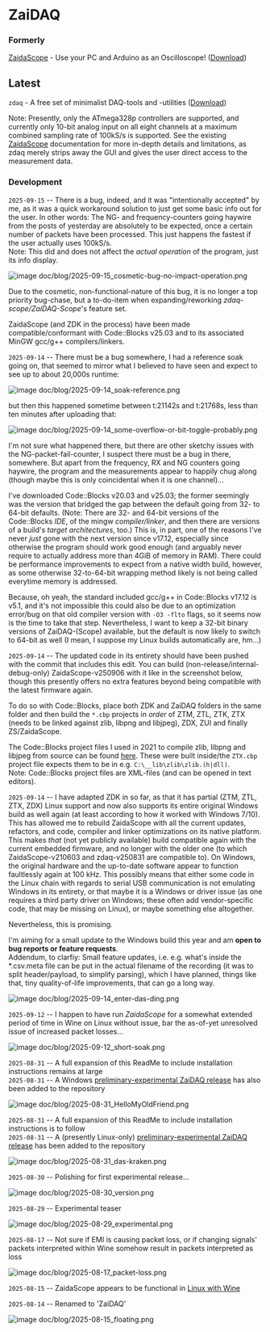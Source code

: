# ZaiDAQ



### Formerly

[ZaidaScope](https://github.com/ZaidaTek/ZaidaScope/blob/master/scope/ReadMe.md) - Use your PC and Arduino as an Oscilloscope! ([Download](https://github.com/ZaidaTek/ZaiDAQ/releases/tag/zaidascope-v210603))  



## Latest

`zdaq` - A free set of minimalist DAQ-tools and -utilities ([Download](https://github.com/ZaidaTek/ZaiDAQ/releases/tag/zdaq-v250831))

Note: Presently, only the ATmega328p controllers are supported, and currently only 10-bit analog input on all eight channels at a maximum combined sampling rate of 100kS/s is supported. See the existing [ZaidaScope](https://github.com/ZaidaTek/ZaidaScope/blob/master/scope/ReadMe.md) documentation for more in-depth details and limitations, as zdaq merely strips away the GUI and gives the user direct access to the measurement data.



### Development

`2025-09-15` -- There is a bug, indeed, and it was "intentionally accepted" by me, as it was a quick workaround solution to just get some basic info out for the user. In other words: The NG- and frequency-counters going haywire from the posts of yesterday are absolutely to be expected, once a certain number of packets have been processed. This just happens the fastest if the user actually uses 100kS/s.  
Note: This did and does not affect the *actual operation* of the program, just its info display.

![image doc/blog/2025-09-15_cosmetic-bug-no-impact-operation.png](https://github.com/ZaidaTek/ZaidaScope/blob/master/doc/blog/2025-09-15_cosmetic-bug-no-impact-operation.png "")

Due to the cosmetic, non-functional-nature of this bug, it is no longer a top priority bug-chase, but a to-do-item when expanding/reworking *zdaq-scope/ZaiDAQ-Scope*'s feature set.

ZaidaScope (and ZDK in the process) have been made compatible/conformant with Code::Blocks v25.03 and to its associated MinGW gcc/g++ compilers/linkers.



`2025-09-14` -- There must be a bug somewhere, I had a reference soak going on, that seemed to mirror what I believed to have seen and expect to see up to about 20,000s runtime:

![image doc/blog/2025-09-14_soak-reference.png](https://github.com/ZaidaTek/ZaidaScope/blob/master/doc/blog/2025-09-14_soak-reference.png "")

but then this happened sometime between t:21142s and t:21768s, less than ten minutes after uploading that:

![image doc/blog/2025-09-14_some-overflow-or-bit-toggle-probably.png](https://github.com/ZaidaTek/ZaidaScope/blob/master/doc/blog/2025-09-14_some-overflow-or-bit-toggle-probably.png "")

I'm not sure what happened there, but there are other sketchy issues with the NG-packet-fail-counter, I suspect there must be a bug in there, somewhere. But apart from the frequency, RX and NG counters going haywire, the program and the measurements appear to happily chug along (though maybe this is only coincidental when it is one channel)...

I've downloaded Code::Blocks v20.03 and v25.03; the former seemingly was the version that bridged the gap between the default going from 32- to 64-bit defaults. (Note: There are 32- and 64-bit versions of the Code::Blocks *IDE*, of the mingw *compiler/linker*, and then there are versions of a build's *target architectures*, too.) This is, in part, one of the reasons I've never *just* gone with the next version since v17.12, especially since otherwise the program should work good enough (and arguably never require to actually address more than 4GiB of memory in RAM). There could be performance improvements to expect from a native width build, however, as some otherwise 32-to-64-bit wrapping method likely is not being called everytime memory is addressed.

Because, oh yeah, the standard included gcc/g++ in Code::Blocks v17.12 is v5.1, and it's not impossible this could also be due to an optimization error/bug on that old compiler version with `-O3 -flto` flags, so it seems now is the time to take that step. Nevertheless, I want to keep a 32-bit binary versions of ZaiDAQ-(Scope) available, but the default is now likely to switch to 64-bit as well (I mean, I suppose my Linux builds automatically are, hm...)



`2025-09-14` -- The updated code in its entirety should have been pushed with the commit that includes this edit. You can build (non-release/internal-debug-only) ZaidaScope-v250906 with it like in the screenshot below, though this presently offers no extra features beyond being compatible with the latest firmware again.

To do so with Code::Blocks, place both ZDK and ZaiDAQ folders in the same folder and then build the `*.cbp` projects in *order* of ZTM, ZTL, ZTK, ZTX (needs to be linked against zlib, libpng and libjpeg), ZDX, ZUI and finally ZS/ZaidaScope.

The Code::Blocks project files I used in 2021 to compile zlib, libpng and libjpeg from source can be found [here](https://github.com/ZaidaTek/zmisc). These were built inside/the `ZTX.cbp` project file expects them to be in e.g. `C:\__lib\zlib\zlib.(h|dll)`.  
Note: Code::Blocks project files are XML-files (and can be opened in text editors).

`2025-09-14` -- I have adapted ZDK in so far, as that it has partial (ZTM, ZTL, ZTX, ZDX) Linux support and now also supports its entire original Windows build as well again (at least according to how it worked with Windows 7/10). This has allowed me to rebuild ZaidaScope with all the current updates, refactors, and code, compiler and linker optimizations on its native platform. This makes *that* (not yet publicly available) build compatible again with the current embedded firmware, and no longer with the older one (to which ZaidaScope-v210603 and zdaq-v250831 are compatible to). On Windows, the original hardware and the up-to-date software appear to function faultlessly again at 100 kHz. This possibly means that either some code in the Linux chain with regards to serial USB communication is not emulating Windows in its entirety, or that maybe it is a Windows or driver issue (as one requires a third party driver on Windows; these often add vendor-specific code, that may be missing on Linux), or maybe something else altogether.

Nevertheless, this is promising.

I'm aiming for a small update to the Windows build this year and am **open to bug reports or feature requests**.  
Addendum, to clarfiy: Small feature updates, i.e. e.g. what's inside the *.csv.meta file can be put in the actual filename of the recording (it was to split header/payload, to simplify parsing), which I have planned, things like that, tiny quality-of-life improvements, that can go a long way.

![image doc/blog/2025-09-14_enter-das-ding.png](https://github.com/ZaidaTek/ZaidaScope/blob/master/doc/blog/2025-09-14_enter-das-ding.png "...wait, why are the paths full of escape characters? :P")



`2025-09-12` -- I happen to have run *ZaidaScope*  for a somewhat extended period of time in Wine on Linux without issue, bar the as-of-yet unresolved issue of increased packet losses...

![image doc/blog/2025-09-12_short-soak.png](https://github.com/ZaidaTek/ZaidaScope/blob/master/doc/blog/2025-09-12_short-soak.png "Having to reupload a sketch to set the rate is admiteddly a bit of a drag...")



`2025-08-31` -- A full expansion of this ReadMe to include installation instructions remains at large  
`2025-08-31` -- A Windows [preliminary-experimental ZaiDAQ release](https://github.com/ZaidaTek/ZaiDAQ/releases) has also been added to the repository

![image doc/blog/2025-08-31_HelloMyOldFriend.png](https://github.com/ZaidaTek/ZaidaScope/blob/master/doc/blog/2025-08-31_HelloMyOldFriend.png "Having avoided Vista, I was late to 7, convinced it was just as messy; I made up for that, I think.")

`2025-08-31` -- A full expansion of this ReadMe to include installation instructions is to follow  
`2025-08-31` -- A (presently Linux-only) [preliminary-experimental ZaiDAQ release](https://github.com/ZaidaTek/ZaiDAQ/releases) has been added to the repository

![image doc/blog/2025-08-31_das-kraken.png](https://github.com/ZaidaTek/ZaidaScope/blob/master/doc/blog/2025-08-31_das-kraken.png "2004 and 2006, the first live giant squid footages in the world; only recently, the colossal squid now too!")



`2025-08-30` -- Polishing for first experimental release...

![image doc/blog/2025-08-30_version.png](https://github.com/ZaidaTek/ZaidaScope/blob/master/doc/blog/2025-08-30_version.png "...'YYDDD 'is even shorter! :P")



`2025-08-29` -- Experimental teaser

![image doc/blog/2025-08-29_experimental.png](https://github.com/ZaidaTek/ZaidaScope/blob/master/doc/blog/2025-08-29_experimental.png "There are a lot of implications pertaining non-ANSI data output...")



`2025-08-17` -- Not sure if EMI is causing packet loss, or if changing signals' packets interpreted within Wine somehow result in packets interpreted as loss

![image doc/blog/2025-08-17_packet-loss.png](https://github.com/ZaidaTek/ZaidaScope/blob/master/doc/blog/2025-08-17_packet-loss.png "It's still that one PCB you see in the pic in the Electrical part of the ReadMe.")



`2025-08-15` -- ZaidaScope appears to be functional in [Linux with Wine](scope/ReadMe.md#linux)



`2025-08-14` -- Renamed to 'ZaiDAQ'

![image doc/blog/2025-08-15_floating.png](https://github.com/ZaidaTek/ZaidaScope/blob/master/doc/blog/2025-08-15_floating.png "Coming soon: 'zdaq' a native Linux console version! Also, that first ADC-sample is a 'wraparound discardable.'")



